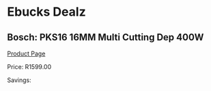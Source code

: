 
# Ebucks Dealz
## Bosch: PKS16 16MM Multi Cutting Dep 400W
[Product Page](https://www.ebucks.com/web/shop/productSelected.do?prodId=349613024&catId=717342768)

Price: R1599.00

Savings: 


	